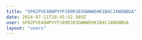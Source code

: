 ```yaml
---
title: "SP02PVE4QWPVYPJ89R303GWWWEHK1B4CJ4NGNBGA"
date: 2024-07-21T18:45:52.989Z
user: SP02PVE4QWPVYPJ89R303GWWWEHK1B4CJ4NGNBGA
layout: "users"
---
```

    